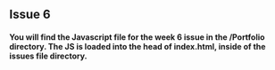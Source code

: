 ## Issue 6

#### You will find the Javascript file for the week 6 issue in the /Portfolio directory. The JS is loaded into the head of index.html, inside of the issues file directory.
